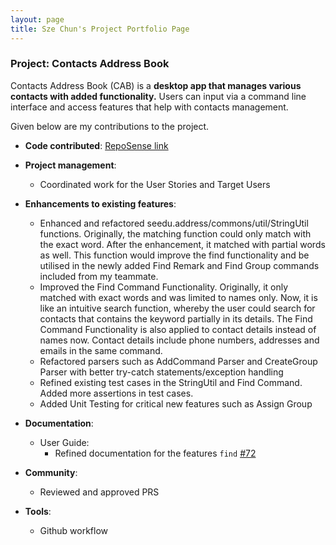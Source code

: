 ```yaml
---
layout: page
title: Sze Chun's Project Portfolio Page
---
```


### Project: Contacts Address Book

Contacts Address Book (CAB) is a **desktop app that manages various contacts with added functionality.**
Users can input via a command line interface and access features that help with contacts management.

Given below are my contributions to the project.

* **Code contributed**: [RepoSense link](https://nus-tic4002-ay2122s2.github.io/tp-dashboard/?Author=zcnmashleu95&tabRepo=AY2122S2-TIC4002-F18-1%2Ftp2%5Bmaster%5D&search=&sort=groupTitle&sortWithin=title&since=2022-02-11&timeframe=commit&mergegroup=&groupSelect=groupByRepos&breakdown=false&tabOpen=true&tabType=authorship&tabAuthor=zcnmashleu95&authorshipIsMergeGroup=false&authorshipFileTypes=docs~functional-code~test-code&authorshipIsBinaryFileTypeChecked=false)

* **Project management**:
  * Coordinated work for the User Stories and Target Users 

* **Enhancements to existing features**:
  * Enhanced and refactored seedu.address/commons/util/StringUtil functions. Originally, the matching function could only match
    with the exact word. After the enhancement, it matched with partial words as well. This function would improve the find functionality
    and be utilised in the newly added Find Remark and Find Group commands included from my teammate.
  * Improved the Find Command Functionality. Originally, it only matched with exact words and was limited to names only. Now, it is like an intuitive search function, whereby the user could search for contacts that contains the keyword partially
    in its details. The Find Command Functionality is also applied to contact details instead of names now. Contact details include phone numbers, addresses and emails in the same command.
  * Refactored parsers such as AddCommand Parser and CreateGroup Parser with better try-catch statements/exception handling  
  * Refined existing test cases in the StringUtil and Find Command. Added more assertions in test cases.
  * Added Unit Testing for critical new features such as Assign Group

* **Documentation**:
  * User Guide:
    * Refined documentation for the features `find` [\#72]()


* **Community**:
  * Reviewed and approved PRS

* **Tools**:
  * Github workflow


